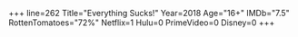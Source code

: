 +++
line=262
Title="Everything Sucks!"
Year=2018
Age="16+"
IMDb="7.5"
RottenTomatoes="72%"
Netflix=1
Hulu=0
PrimeVideo=0
Disney=0
+++

